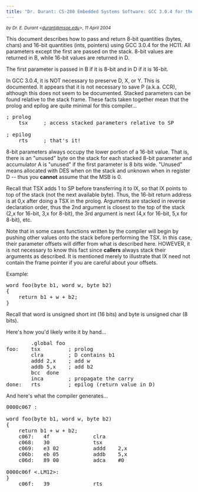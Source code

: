 ```yaml
---
title: "Dr. Durant: CS-280 Embedded Systems Software: GCC 3.0.4 for the HC11: Passing C++ Parameters to Assembly Subroutines"
---
```


<small><em>by Dr. E. Durant &lt;durant@msoe.edu&gt;, 11 April 2004</em></small>

This document describes how to pass and return 8-bit quantities (bytes, chars)
and 16-bit quantities (ints, pointers) using GCC 3.0.4 for the HC11. All parameters
except the first are passed on the stack. 8-bit values are returned in B,
while 16-bit values are returned in D.

The first parameter is passed in B if it is 8-bit and in D if it is 16-bit.

In GCC 3.0.4, it is NOT necessary to preserve D, X, or Y. This is documented.
It appears that it is not necessary to save P (a.k.a. CCR), although this does not seem
to be documented. Stacked parameters can be found relative to the stack frame.
These facts taken together mean that the prolog and epilog are quite minimal for this
compiler...

<pre>; prolog
    tsx     ; access stacked parameters relative to SP

; epilog
    rts     ; that's it!</pre>

8-bit parameters always occupy the lower portion of a 16-bit value. That is, there
is an "unused" byte on the stack for each stacked 8-bit parameter and accumulator A
is "unused" if the first parameter is 8 bits wide. "Unused" means allocated with DES
when on the stack and unknown when in register D -- thus you __cannot__ assume
that the MSB is 0.

Recall that TSX adds 1 to SP before transferring it to IX, so that IX points to top
of the stack (not the next available byte). Thus, the 16-bit return address is at
0,x after doing a TSX in the prolog. Arguments are stacked in reverse declaration order,
thus the 2nd argument is closest to the top of the stack (2,x for 16-bit, 3,x
for 8-bit), the 3rd argument is next (4,x for 16-bit, 5,x for 8-bit), etc.

Note that in some cases functions written by the compiler will begin by pushing other
values onto the stack before performing the TSX. In this case, their parameter
offsets will differ from what is described here. HOWEVER, it is not necessary to know
this fact since __callers__ always stack their arguments as described. It is
mentioned merely to illustrate that IX need not contain the frame pointer if you are
careful about your offsets.

Example:

<pre>word foo(byte b1, word w, byte b2)
{
    return b1 + w + b2;
}</pre>

Recall that word is unsigned short int (16 bits) and byte is unsigned char (8 bits).

Here's how you'd likely write it by hand...

<pre>        .global foo
foo:    tsx         ; prolog
        clra        ; D contains b1
        addd 2,x    ; add w
        addb 5,x    ; add b2
        bcc  done
        inca        ; propagate the carry
done:   rts         ; epilog (return value in D)</pre>
And here's what the compiler generates...

<pre>0000c067 <foo(unsigned char, unsigned short, unsigned char)>:

word foo(byte b1, word w, byte b2)
{
    return b1 + w + b2;
    c067:	4f          	clra
    c068:	30          	tsx
    c069:	e3 02       	addd	2,x
    c06b:	eb 05       	addb	5,x
    c06d:	89 00       	adca	#0

0000c06f <.LM12>:
}
    c06f:	39          	rts</pre>

